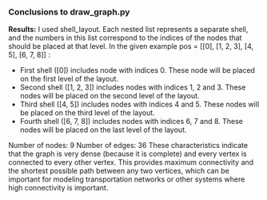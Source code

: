 ### Conclusions to  draw_graph.py
**Results:**
I used shell_layout. Each nested list represents a separate shell, and the numbers in this list correspond to the indices of the nodes that should be placed at that level.
In the given example pos = [[0], [1, 2, 3], [4, 5], [6, 7, 8]] :
* First shell ([0]) includes node with indices 0. These node will be placed on the first level of the layout.
* Second shell ([1, 2, 3]) includes nodes with indices 1, 2 and 3. These nodes will be placed on the second level of the layout.
* Third shell ([4, 5]) includes nodes with indices 4 and 5. These nodes will be placed on the third level of the layout.
* Fourth shell ([6, 7, 8]) includes nodes with indices 6, 7 and 8. These nodes will be placed on the last level of the layout.

Number of nodes: 9
Number of edges: 36
These characteristics indicate that the graph is very dense (because it is complete) and every vertex is connected to every other vertex. 
This provides maximum connectivity and the shortest possible path between any two vertices, which can be important for modeling transportation networks or other systems where high connectivity is important.
